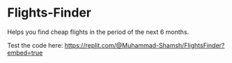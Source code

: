 # Flights-Finder
Helps you find cheap flights in the period of the next 6 months.

Test the code here: https://replit.com/@Muhammad-Shamsh/FlightsFinder?embed=true
